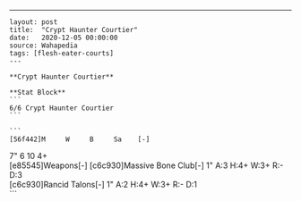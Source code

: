 ---
    layout: post
    title:  "Crypt Haunter Courtier"
    date:   2020-12-05 00:00:00
    source: Wahapedia
    tags: [flesh-eater-courts]
    ---
    
    **Crypt Haunter Courtier**
    
    **Stat Block**
    ```
    6/6 Crypt Haunter Courtier
    ```
    
    ```
    [56f442]M     W     B     Sa    [-]
7"    6     10    4+    
[e85545]Weapons[-]
[c6c930]Massive Bone Club[-]
1"     A:3    H:4+   W:3+   R:-    D:3   
[c6c930]Rancid Talons[-]
1"     A:2    H:4+   W:3+   R:-    D:1   
    ```
    
    
    